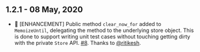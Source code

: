## 1.2.1  - 08 May, 2020

* 🚀 [ENHANCEMENT] Public method `clear_now_for` added to `MemoizeUntil`, delegating the method to the underlying store object. This is done to support writing unit test cases without touching getting dirty with the private `Store` API. [#8](https://github.com/freshdesk/memoize_until/pull/8). Thanks to [@ritikesh](https://github.com/ritikesh).
